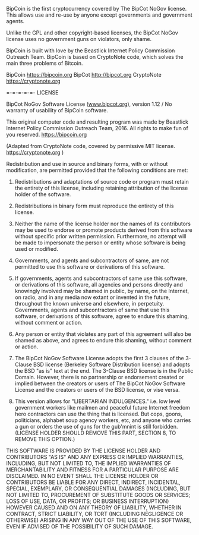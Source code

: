 BipCoin is the first cryptocurrency covered by The BipCot NoGov license.
This allows use and re-use by anyone except governments and government agents. 

Unlike the GPL and other copyright-based licenses, the BipCot NoGov license uses
no government guns on violators, only shame.

BipCoin is built with love by the Beastlick Internet Policy Commission Outreach
Team. BipCoin is based on CryptoNote code, which solves the main three problems
of Bitcoin.

BipCoin 	  https://bipcoin.org
BipCot 	    http://bipcot.org
CryptoNote 	https://cryptonote.org

=-=-=-=-=-
LICENSE 

BipCot NoGov Software License (www.bipcot.org), version 1.12 / No warranty of
usability of BipCoin software.

This original computer code and resulting program was made by Beastlick Internet
Policy Commission Outreach Team, 2016. All rights to make fun of you reserved.
https://bipcoin.org

(Adapted from CryptoNote code, covered by permissive MIT license.
https://cryptonote.org )

Redistribution and use in source and binary forms, with or without modification,
are permitted provided that the following conditions are met:

1. Redistributions and adaptations of source code or program must retain the
entirety of this license, including retaining attribution of the license holder
of the software.

2. Redistributions in binary form must reproduce the entirety of this license.

3. Neither the name of the license holder nor the names of its contributors may
be used to endorse or promote products derived from this software without
specific prior written permission. Furthermore, no attempt will be made to
impersonate the person or entity whose software is being used or modified.

4. Governments, and agents and subcontractors of same, are not permitted to use
this software or derivations of this software.

5. If governments, agents and subcontractors of same use this software, or
derivations of this software, all agencies and persons directly and knowingly
involved may be shamed in public, by name, on the Internet, on radio, and in any
media now extant or invented in the future, throughout the known universe and
elsewhere, in perpetuity. Governments, agents and subcontractors of same that
use this software, or derivations of this software, agree to endure this
shaming, without comment or action.

6. Any person or entity that violates any part of this agreement will also be
shamed as above, and agrees to endure this shaming, without comment or action.

7. The BipCot NoGov Software License adopts the first 3 clauses of the 3-Clause
BSD license (Berkeley Software Distribution license) and adopts the BSD "as is"
text at the end. The 3-Clause BSD license is in the Public Domain. However,
there is no partnership or endorsement created or implied between the creators
or users of The BipCot NoGov Software License and the creators or users of the
BSD license, or vise versa.

8. This version allows for "LIBERTARIAN INDULGENCES." i.e. low level government workers 
like mailmen and peaceful future Internet freedom hero contractors can use the thing that 
is licensed. But cops, goons, politicians, alphabet soup agency workers, etc, and anyone 
who carries a gun or orders the use of guns for the gub'mnint is still forbidden. 
(LICENSE HOLDER SHOULD REMOVE THIS PART, SECTION 8, TO REMOVE THIS OPTION.)


THIS SOFTWARE IS PROVIDED BY THE LICENSE HOLDER AND CONTRIBUTORS "AS IS" AND ANY
EXPRESS OR IMPLIED WARRANTIES, INCLUDING, BUT NOT LIMITED TO, THE IMPLIED
WARRANTIES OF MERCHANTABILITY AND FITNESS FOR A PARTICULAR PURPOSE ARE
DISCLAIMED. IN NO EVENT SHALL THE LICENSE HOLDER OR CONTRIBUTORS BE LIABLE FOR
ANY DIRECT, INDIRECT, INCIDENTAL, SPECIAL, EXEMPLARY, OR CONSEQUENTIAL DAMAGES
(INCLUDING, BUT NOT LIMITED TO, PROCUREMENT OF SUBSTITUTE GOODS OR SERVICES;
LOSS OF USE, DATA, OR PROFITS; OR BUSINESS INTERRUPTION) HOWEVER CAUSED AND ON
ANY THEORY OF LIABILITY, WHETHER IN CONTRACT, STRICT LIABILITY, OR TORT
(INCLUDING NEGLIGENCE OR OTHERWISE) ARISING IN ANY WAY OUT OF THE USE OF THIS
SOFTWARE, EVEN IF ADVISED OF THE POSSIBILITY OF SUCH DAMAGE.
